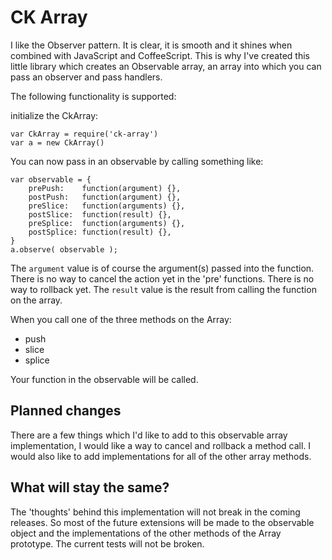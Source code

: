 # CK Array

I like the Observer pattern. It is clear, it is smooth and it shines when combined with JavaScript and CoffeeScript.
This is why I've created this little library which creates an Observable array, an array into which you can pass
an observer and pass handlers.


The following functionality is supported:

initialize the CkArray:

    var CkArray = require('ck-array')
    var a = new CkArray()

You can now pass in an observable by calling something like:

    var observable = {
        prePush:    function(argument) {},
        postPush:   function(argument) {},
        preSlice:   function(arguments) {},
        postSlice:  function(result) {},
        preSplice:  function(arguments) {},
        postSplice: function(result) {},
    }
    a.observe( observable );

The ```argument``` value is of course the argument(s) passed into the function. There is no way to cancel the action
yet in the 'pre' functions. There is no way to rollback yet. The ```result``` value is the result from calling the
function on the array.

When you call one of the three methods on the Array:

*  push
*  slice
*  splice

Your function in the observable will be called. 

## Planned changes
There are a few things which I'd like to add to this observable array implementation, I would like a way to cancel and
rollback a method call. I would also like to add implementations for all of the other array methods.

## What will stay the same?
The 'thoughts' behind this implementation will not break in the coming releases. So most of the future extensions will
be made to the observable object and the implementations of the other methods of the Array prototype. The current
tests will not be broken.